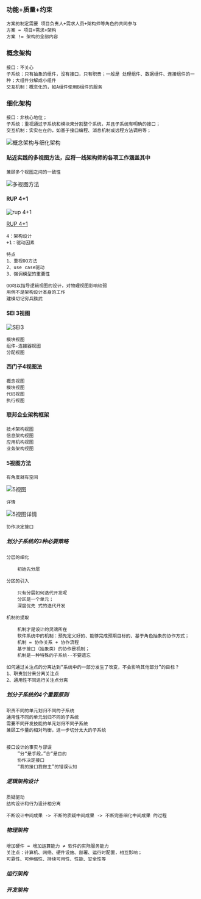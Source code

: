 ### 功能+质量+约束

    方案的制定需要 项目负责人+需求人员+架构师等角色的共同参与
    方案 = 项目+需求+架构
    方案 != 架构的全部内容

### 概念架构

    接口：不关心
    子系统：只有抽象的组件，没有接口，只有职责；一般是 处理组件、数据组件、连接组件的一种；大组件分解成小组件
    交互机制：概念化的，如A组件使用B组件的服务

### 细化架构

    接口：非核心地位；
    子系统：重视通过子系统和模块来分割整个系统，并且子系统有明确的接口；
    交互机制：实实在在的，如基于接口编程、消息机制或远程方法调用等；

   ![概念架构与细化架构](conceptual+refined.jpg)

#### 贴近实践的多视图方法，应将一线架构师的各项工作涵盖其中

    兼顾多个视图之间的一致性

   ![多视图方法](multiViewMethod.jpg)
#### RUP 4+1
   ![rup 4+1](rup4+1.jpg)

   [RUP 4+1](https://www.ibm.com/developerworks/cn/rational/06/r-wenyu/index.html)

    4：架构设计
    +1：驱动因素

    特点
    1、重视OO方法
    2、use case驱动
    3、强调模型的重要性

    OO可以指导逻辑视图的设计，对物理视图影响较弱
    用例不是架构设计本身的工作
    建模切记穷兵黩武

#### SEI 3视图

   ![SEI3](sei3.jpg)

    模块视图
    组件-连接器视图
    分配视图
#### 西门子4视图法

    概念视图
    模块视图
    代码视图
    执行视图

#### 联邦企业架构框架

    技术架构视图
    信息架构视图
    应用机构视图
    业务架构视图

#### 5视图方法

    有角度就有空间
   ![5视图](5视图.jpg)

    详情

   ![5视图详情](5视图详情.jpg)

    协作决定接口

##### 划分子系统的3种必要策略

    分层的细化

        初始先分层

    分区的引入

        只有分层如何迭代开发呢
        分区是一个单元；
        深度优先 式的迭代开发

    机制的提取

        机制才是设计的灵魂所在
        软件系统中的机制：预先定义好的、能够完成预期目标的、基于角色抽象的协作方式；
        机制 = 协作关系 + 协作流程
        基于接口（抽象类）的协作是机制；
        机制是一种特殊的子系统--不要遗忘

    如何通过关注点的分离达到“系统中的一部分发生了改变，不会影响其他部分”的目标？
    1、职责划分来分离关注点
    2、通用性不同进行关注点分离
##### 划分子系统的4个重要原则

    职责不同的单元划归不同的子系统
    通用性不同的单元划归不同的子系统
    需要不同开发技能的单元划归不同子系统
    兼顾工作量的相对均衡，进一步切分太大的子系统


    接口设计的事实与谬误
        ”分“是手段，”合“是目的
        协作决定接口
        “我的接口我做主”的错误认知

##### 逻辑架构设计
    质疑驱动
    结构设计和行为设计相分离

    不断设计中间成果 -> 不断的质疑中间成果 -> 不断完善细化中间成果 的过程


##### 物理架构
    增加硬件 = 增加运算能力 ≠ 软件的实际服务能力
    关注点：计算机、网络、硬件设施、部署、运行时配置，相互影响；
    可靠性、可伸缩性、持续可用性、性能、安全性等


##### 运行架构

##### 开发架构



